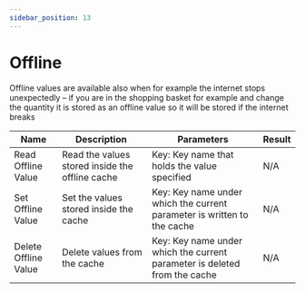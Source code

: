 ```yaml
---
sidebar_position: 13
---
```


# Offline

Offline values are available also when for example the internet stops unexpectedly – if you are in the shopping basket for example and change the quantity it is stored as an offline value so it will be stored if the internet breaks

| Name                 | Description                                     | Parameters                                                                | Result |
| -------------------- | ----------------------------------------------- | ------------------------------------------------------------------------- | ------ |
| Read Offline Value   | Read the values stored inside the offline cache | Key: Key name that holds the value specified                              |    N/A    |
| Set Offline Value    | Set the values stored inside the cache          | Key: Key name under which the current parameter is written to the cache   |N/A
| Delete Offline Value | Delete values from the cache                    | Key: Key name under which the current parameter is deleted from the cache |   N/A     |
